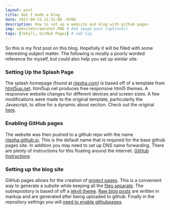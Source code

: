 ```yaml
---
layout: post
title: Ooh I made a blog
date: 2017-09-25 21:32:00 -0700
description: How to set up a website and blog with github pages
img: websiteScreenshot.PNG # Add image post (optional)
tags: [Jekyll, GitHub Pages] # add tag
---
```


So this is my first post on this blog. Hopefully it will be filled with some interesting subject matter. The following is mostly a poorly worded reference for myself, but could also help you set up similar site. 

### Setting Up the Splash Page

The splash homepage (found at [rijesha.com](rijesha.com)) is based off of a template from [html5up.net](https://html5up.net/). html5up.net produces free responsive html5 themes. A responsive website changes for different devices and screen sizes. A few modifications were made to the original template, particularily the Javascript, to allow for a dynamic about section. Check out the original [here](https://html5up.net/identity).

### Enabling GitHub pages

The website was then pushed to a github repo with the name [rijesha.github.io](https://github.com/rijesha/rijesha.github.io). This is the default name that is required for the base github pages site. In addition you may need to set up DNS name forwarding. There are plenty of instructions for this floating around the internet. [GitHub Instructions](https://help.github.com/articles/using-a-custom-domain-with-github-pages/)

### Setting up the blog site

GitHub pages allows for the creation of [project pages](https://help.github.com/articles/user-organization-and-project-pages/). This is a convenient way to generate a subsite while keeping all the [files separate](https://github.com/rijesha/blog). The subrepository is based of off a [jekyll theme](http://artemsheludko.pw/flexible-jekyll/). [Raw blog posts](https://github.com/rijesha/blog/tree/master/_posts) are written in markup and are generated after being uploaded to github. Finally in the repository settings you will [need to enable githubpages](https://help.github.com/articles/configuring-a-publishing-source-for-github-pages/).




